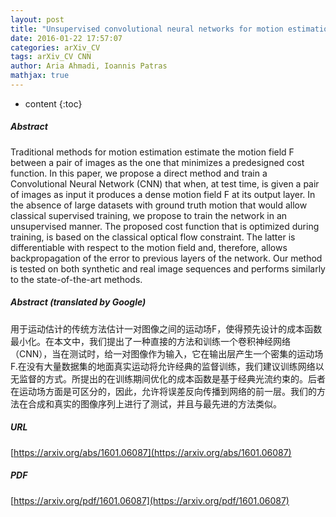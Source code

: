 ```yaml
---
layout: post
title: "Unsupervised convolutional neural networks for motion estimation"
date: 2016-01-22 17:57:07
categories: arXiv_CV
tags: arXiv_CV CNN
author: Aria Ahmadi, Ioannis Patras
mathjax: true
---
```


* content
{:toc}

##### Abstract
Traditional methods for motion estimation estimate the motion field F between a pair of images as the one that minimizes a predesigned cost function. In this paper, we propose a direct method and train a Convolutional Neural Network (CNN) that when, at test time, is given a pair of images as input it produces a dense motion field F at its output layer. In the absence of large datasets with ground truth motion that would allow classical supervised training, we propose to train the network in an unsupervised manner. The proposed cost function that is optimized during training, is based on the classical optical flow constraint. The latter is differentiable with respect to the motion field and, therefore, allows backpropagation of the error to previous layers of the network. Our method is tested on both synthetic and real image sequences and performs similarly to the state-of-the-art methods.

##### Abstract (translated by Google)
用于运动估计的传统方法估计一对图像之间的运动场F，使得预先设计的成本函数最小化。在本文中，我们提出了一种直接的方法和训练一个卷积神经网络（CNN），当在测试时，给一对图像作为输入，它在输出层产生一个密集的运动场F.在没有大量数据集的地面真实运动将允许经典的监督训练，我们建议训练网络以无监督的方式。所提出的在训练期间优化的成本函数是基于经典光流约束的。后者在运动场方面是可区分的，因此，允许将误差反向传播到网络的前一层。我们的方法在合成和真实的图像序列上进行了测试，并且与最先进的方法类似。

##### URL
[https://arxiv.org/abs/1601.06087](https://arxiv.org/abs/1601.06087)

##### PDF
[https://arxiv.org/pdf/1601.06087](https://arxiv.org/pdf/1601.06087)

